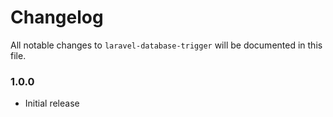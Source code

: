# Changelog

All notable changes to `laravel-database-trigger` will be documented in this file.

### 1.0.0
- Initial release
